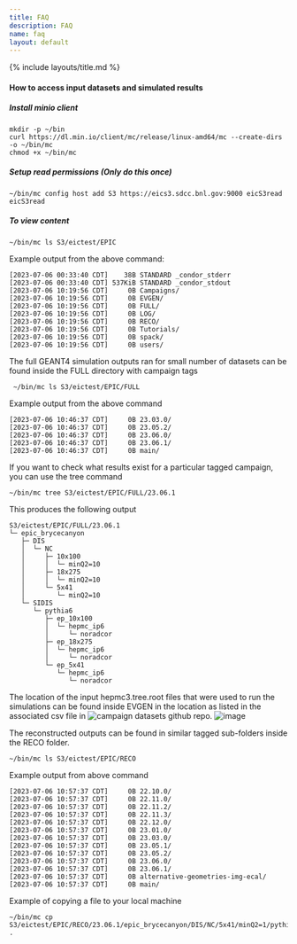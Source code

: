 ```yaml
---
title: FAQ
description: FAQ
name: faq
layout: default
---
```


{% include layouts/title.md %}

#### How to access input datasets and simulated results
##### Install minio client 
```
mkdir -p ~/bin
curl https://dl.min.io/client/mc/release/linux-amd64/mc --create-dirs -o ~/bin/mc
chmod +x ~/bin/mc
```
##### Setup read permissions (Only do this once)
```
~/bin/mc config host add S3 https://eics3.sdcc.bnl.gov:9000 eicS3read eicS3read
```
##### To view content
```
~/bin/mc ls S3/eictest/EPIC 
```
Example output from the above command:
```
[2023-07-06 00:33:40 CDT]    38B STANDARD _condor_stderr
[2023-07-06 00:33:40 CDT] 537KiB STANDARD _condor_stdout
[2023-07-06 10:19:56 CDT]     0B Campaigns/
[2023-07-06 10:19:56 CDT]     0B EVGEN/
[2023-07-06 10:19:56 CDT]     0B FULL/
[2023-07-06 10:19:56 CDT]     0B LOG/
[2023-07-06 10:19:56 CDT]     0B RECO/
[2023-07-06 10:19:56 CDT]     0B Tutorials/
[2023-07-06 10:19:56 CDT]     0B spack/
[2023-07-06 10:19:56 CDT]     0B users/
```
The full GEANT4 simulation outputs ran for small number of datasets can be found inside the FULL directory with campaign tags
```
 ~/bin/mc ls S3/eictest/EPIC/FULL
```
Example output from the above command
```
[2023-07-06 10:46:37 CDT]     0B 23.03.0/
[2023-07-06 10:46:37 CDT]     0B 23.05.2/
[2023-07-06 10:46:37 CDT]     0B 23.06.0/
[2023-07-06 10:46:37 CDT]     0B 23.06.1/
[2023-07-06 10:46:37 CDT]     0B main/
```
If you want to check what results exist for a particular tagged campaign, you can use the tree command
```
~/bin/mc tree S3/eictest/EPIC/FULL/23.06.1
```
This produces the following output
```
S3/eictest/EPIC/FULL/23.06.1
└─ epic_brycecanyon
   ├─ DIS
   │  └─ NC
   │     ├─ 10x100
   │     │  └─ minQ2=10
   │     ├─ 18x275
   │     │  └─ minQ2=10
   │     └─ 5x41
   │        └─ minQ2=10
   └─ SIDIS
      └─ pythia6
         ├─ ep_10x100
         │  └─ hepmc_ip6
         │     └─ noradcor
         ├─ ep_18x275
         │  └─ hepmc_ip6
         │     └─ noradcor
         └─ ep_5x41
            └─ hepmc_ip6
               └─ noradcor
```

The location of the input hepmc3.tree.root files that were used to run the simulations can be found inside EVGEN in the location as listed in the associated csv file in ![campaign datasets](https://github.com/eic/simulation_campaign_datasets) github repo. 
![image](https://github.com/eic/epic-prod/assets/7409132/e282c9ee-a17e-488c-8793-ea52d29eb562)

The reconstructed outputs can be found in similar tagged sub-folders inside the RECO folder.
```
~/bin/mc ls S3/eictest/EPIC/RECO
```
Example output from above command
```
[2023-07-06 10:57:37 CDT]     0B 22.10.0/
[2023-07-06 10:57:37 CDT]     0B 22.11.0/
[2023-07-06 10:57:37 CDT]     0B 22.11.2/
[2023-07-06 10:57:37 CDT]     0B 22.11.3/
[2023-07-06 10:57:37 CDT]     0B 22.12.0/
[2023-07-06 10:57:37 CDT]     0B 23.01.0/
[2023-07-06 10:57:37 CDT]     0B 23.03.0/
[2023-07-06 10:57:37 CDT]     0B 23.05.1/
[2023-07-06 10:57:37 CDT]     0B 23.05.2/
[2023-07-06 10:57:37 CDT]     0B 23.06.0/
[2023-07-06 10:57:37 CDT]     0B 23.06.1/
[2023-07-06 10:57:37 CDT]     0B alternative-geometries-img-ecal/
[2023-07-06 10:57:37 CDT]     0B main/
```
Example of copying a file to your local machine
```
~/bin/mc cp S3/eictest/EPIC/RECO/23.06.1/epic_brycecanyon/DIS/NC/5x41/minQ2=1/pythia8NCDIS_5x41_minQ2=1_beamEffects_xAngle=-0.025_hiDiv_vtxfix_5.0386.eicrecon.tree.edm4eic.root .
```


    
    







